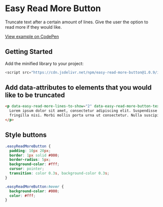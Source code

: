 # Easy Read More Button

Truncate text after a certain amount of lines. Give the user the option to read more if they would like.

[View example on CodePen](https://codepen.io/seanmythen/pen/VwgjrVb)

## Getting Started

Add the minified library to your project:

```javascript
<script src="https://cdn.jsdelivr.net/npm/easy-read-more-button@1.0.9/index.min.js" defer></script>
```

## Add data-attributes to elements that you would like to be truncated

```html
<p data-easy-read-more-lines-to-show="2" data-easy-read-more-button-text="Click to read more..." data-easy-read-less-button-text="Click to read less...">
  Lorem ipsum dolor sit amet, consectetur adipiscing elit. Suspendisse gravida dignissim felis sit amet accumsan. Nullam rhoncus elementum augue, ut laoreet lacus pellentesque vitae. Mauris pellentesque mattis cursus. Interdum et malesuada fames ac ante ipsum primis in faucibus. Nulla quis urna vitae dolor auctor lobortis ac at sem. Ut ipsum arcu, molestie quis fermentum ultricies, tincidunt nec metus. Nam non nisi sollicitudin, rutrum ipsum quis, porta sapien. Aliquam eget rhoncus magna, in
  fringilla nisi. Morbi mollis porta urna ut consectetur. Nulla suscipit ligula quis tortor varius, id feugiat nibh aliquet.
</p>
```

## Style buttons

```css
.easyReadMoreButton {
  padding: 10px 20px;
  border: 1px solid #000;
  border-radius: 5px;
  background-color: #fff;
  cursor: pointer;
  transition: color 0.3s, background-color 0.3s;
}

.easyReadMoreButton:hover {
  background-color: #000;
  color: #fff;
}
```
